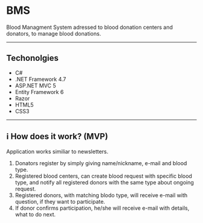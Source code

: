 # BMS
Blood Managment System adressed to blood donation centers and donators, to manage blood donations.

---

## Techonolgies
* C#
* .NET Framework 4.7
* ASP.NET MVC 5
* Entity Framework 6
* Razor
* HTML5
* CSS3

---

## :information_source: How does it work? (MVP)
Application works similiar to newsletters.  
1. Donators register by simply giving name/nickname, e-mail and blood type.  
2. Registered blood centers, can create blood request with specific blood type, and notify all registered donors with the same type about ongoing request.
3. Registered donors, with matching blodo type, will receive e-mail with question, if they want to participate.
4. If donor confirms participation, he/she will receive e-mail with details, what to do next.
